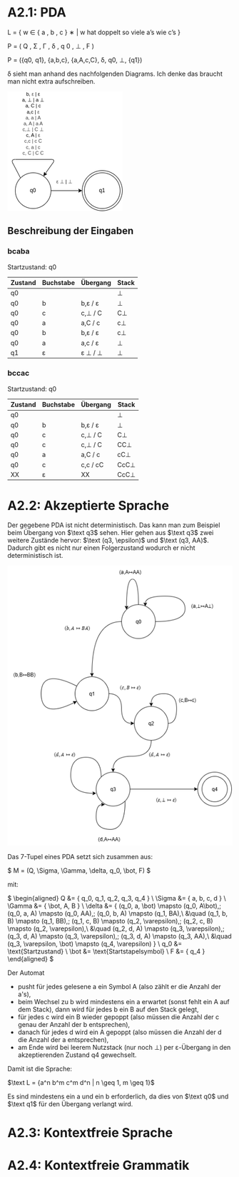 # A2.1: PDA
L = { w ∈ { a , b , c } ∗ | w hat doppelt so viele a’s wie c’s } 

P = ( Q ,   Σ ,   Γ ,   δ ,   q 0 ,   ⊥ ,   F ) 

P = ({q0, q1}, {a,b,c}, {a,A,c,C}, δ, q0, ⊥, {q1})

δ sieht man anhand des nachfolgenden Diagrams. Ich denke das braucht man nicht extra aufschreiben.

![a2_1_pda.png](a2_1_pda.png)

## Beschreibung der Eingaben
### bcaba
Startzustand: q0


| Zustand | Buchstabe | Übergang | Stack |
|---------|-----------|----------|-------|
|   q0    |           |          |   ⊥   |
|   q0    |    b      |  b,ε / ε |   ⊥   |
|   q0    |    c      |  c,⊥ / C |   C⊥  |
|   q0    |    a      |  a,C / c |   c⊥  |
|   q0    |    b      |  b,ε / ε |   c⊥  |
|   q0    |    a      |  a,c / ε |   ⊥   |
|   q1    |    ε      |  ε ⊥ / ⊥ |   ⊥   |

### bccac
Startzustand: q0

| Zustand | Buchstabe | Übergang | Stack |
|---------|-----------|----------|-------|
|   q0    |           |          |   ⊥   |
|   q0    |    b      |  b,ε / ε |   ⊥   |
|   q0    |    c      |  c,⊥ / C |   C⊥  |
|   q0    |    c      |  c,⊥ / C |  CC⊥  |
|   q0    |    a      |  a,C / c |  cC⊥  |
|   q0    |    c      |  c,c / cC|  CcC⊥ |
|   XX    |    ε      |    XX    |  CcC⊥ |


# A2.2: Akzeptierte Sprache

Der gegebene PDA ist nicht deterministisch. Das kann man zum Beispiel beim Übergang von $\text q3$ sehen.
Hier gehen aus $\text q3$ zwei weitere Zustände hervor: $\text (q3, \epsilon)$ und $\text (q3, AA)$. Dadurch gibt es nicht nur einen Folgerzustand wodurch er nicht deterministisch ist.

![PDA](a2_2.png)

Das 7-Tupel eines PDA setzt sich zusammen aus:

$
M = (Q, \Sigma, \Gamma, \delta, q_0, \bot, F)
$

mit:

$
\begin{aligned}
Q &= \{ q_0, q_1, q_2, q_3, q_4 \} \\ 
\Sigma &= \{ a, b, c, d \} \\
\Gamma &= \{ \bot, A, B \} \\
\delta &= \{
    (q_0, a, \bot) \mapsto (q_0, A\bot),\;
    (q_0, a, A) \mapsto (q_0, AA),\;
    (q_0, b, A) \mapsto (q_1, BA),\\
    &\quad (q_1, b, B) \mapsto (q_1, BB),\;
    (q_1, c, B) \mapsto (q_2, \varepsilon),\;
    (q_2, c, B) \mapsto (q_2, \varepsilon),\\
    &\quad (q_2, d, A) \mapsto (q_3, \varepsilon),\;
    (q_3, d, A) \mapsto (q_3, \varepsilon),\;
    (q_3, d, A) \mapsto (q_3, AA),\\
    &\quad (q_3, \varepsilon, \bot) \mapsto (q_4, \varepsilon)
\} \\
q_0 &= \text{Startzustand} \\
\bot &= \text{Startstapelsymbol} \\
F &= \{ q_4 \}
\end{aligned}
$

Der Automat
- pusht für jedes gelesene a ein Symbol A (also zählt er die Anzahl der a's),
- beim Wechsel zu b wird mindestens ein a erwartet (sonst fehlt ein A auf dem Stack), dann wird für jedes b ein B auf den Stack gelegt,
- für jedes c wird ein B wieder gepoppt (also müssen die Anzahl der c genau der Anzahl der b entsprechen),
- danach für jedes d wird ein A gepoppt (also müssen die Anzahl der d die Anzahl der a entsprechen),
- am Ende wird bei leerem Nutzstack (nur noch ⊥) per ε-Übergang in den akzeptierenden Zustand q4 gewechselt.

Damit ist die Sprache:

$\text L = {a^n b^m c^m d^n | n \geq 1, m \geq 1}$

Es sind mindestens ein a und ein b erforderlich, da dies von $\text q0$ und $\text q1$ für den Übergang verlangt wird.

# A2.3: Kontextfreie Sprache

# A2.4: Kontextfreie Grammatik
